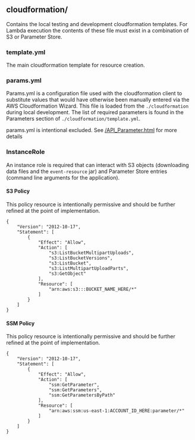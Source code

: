 ## cloudformation/

Contains the local testing and development cloudformation templates.  For Lambda execution the contents of these file must exist in a combination of S3 or Parameter Store.

### template.yml

The main cloudformation template for resource creation.

### params.yml

Params.yml is a configuration file used with the cloudformation client to substitute values that would have otherwise been manually entered via the AWS Cloudformation Wizard.  This file is loaded from the `./cloudformation` during local development.  The list of required parameters is found in the Parameters section of `./cloudformation/template.yml`.

params.yml is intentional excluded. See [/API_Parameter.html](https://docs.aws.amazon.com/AWSCloudFormation/latest/APIReference/API_Parameter.html) for more details

### InstanceRole

An instance role is required that can interact with S3 objects (downloading data files and the `event-resource` jar) and Parameter Store entries (command line arguments for the application).  

#### S3 Policy
This policy resource is intentionally permissive and should be further refined at the point of implementation.

    {
        "Version": "2012-10-17",
        "Statement": [
            {
                "Effect": "Allow",
                "Action": [
                    "s3:ListBucketMultipartUploads",
                    "s3:ListBucketVersions",
                    "s3:ListBucket",
                    "s3:ListMultipartUploadParts",
                    "s3:GetObject"
                ],
                "Resource": [
                    "arn:aws:s3:::BUCKET_NAME_HERE/*"
                ]
            }
        ]
    }

#### SSM Policy
This policy resource is intentionally permissive and should be further refined  at the point of implementation.

    {
        "Version": "2012-10-17",
        "Statement": [
            {
                "Effect": "Allow",
                "Action": [
                    "ssm:GetParameter",
                    "ssm:GetParameters",
                    "ssm:GetParametersByPath"
                ],
                "Resource": [
                    "arn:aws:ssm:us-east-1:ACCOUNT_ID_HERE:parameter/*"
                ]
            }
        ]
    }